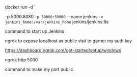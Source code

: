 docker run -d `

-p 5000:8080 `-p 50000:50000`
--name jenkins `-v jenkins_home:/var/jenkins_home`
jenkins/jenkins:lts

command to start up Jenkins

ngrok to expose localhost as public visit to garner my auth key

<https://dashboard.ngrok.com/get-started/setup/windows>

ngrok http 5000

command to make my port public
